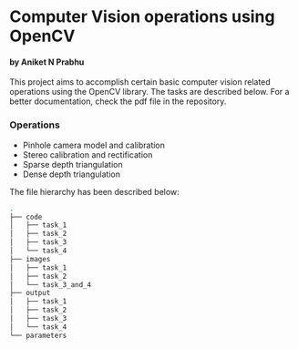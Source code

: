 # Computer Vision operations using OpenCV
#### by Aniket N Prabhu

This project aims to accomplish certain basic computer vision related operations using the OpenCV library. The tasks are described below. For a better documentation, check the pdf file in the repository.

### Operations

- Pinhole camera model and calibration
- Stereo calibration and rectification
- Sparse depth triangulation
- Dense depth triangulation

The file hierarchy has been described below:

```sh
.
├── code
│   ├── task_1
│   ├── task_2
│   ├── task_3
│   └── task_4
├── images
│   ├── task_1
│   ├── task_2
│   └── task_3_and_4
├── output
│   ├── task_1
│   ├── task_2
│   ├── task_3
│   └── task_4
└── parameters
```

